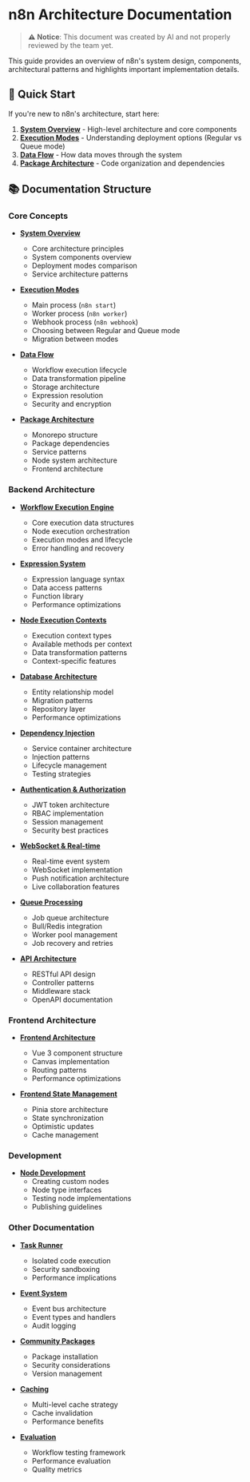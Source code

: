 # n8n Architecture Documentation

> **⚠️ Notice**: This document was created by AI and not properly reviewed by the team yet.

This guide provides an overview of n8n's system design, components, architectural patterns and highlights important implementation details.

## 🚀 Quick Start

If you're new to n8n's architecture, start here:

1. **[System Overview](./system-overview.md)** - High-level architecture and core components
2. **[Execution Modes](./execution-modes.md)** - Understanding deployment options (Regular vs Queue mode)
3. **[Data Flow](./data-flow.md)** - How data moves through the system
4. **[Package Architecture](./package-architecture.md)** - Code organization and dependencies

## 📚 Documentation Structure

### Core Concepts

- **[System Overview](./system-overview.md)**
  - Core architecture principles
  - System components overview
  - Deployment modes comparison
  - Service architecture patterns

- **[Execution Modes](./execution-modes.md)**
  - Main process (`n8n start`)
  - Worker process (`n8n worker`)
  - Webhook process (`n8n webhook`)
  - Choosing between Regular and Queue mode
  - Migration between modes

- **[Data Flow](./data-flow.md)**
  - Workflow execution lifecycle
  - Data transformation pipeline
  - Storage architecture
  - Expression resolution
  - Security and encryption

- **[Package Architecture](./package-architecture.md)**
  - Monorepo structure
  - Package dependencies
  - Service patterns
  - Node system architecture
  - Frontend architecture

### Backend Architecture

- **[Workflow Execution Engine](./workflow-execution-engine.md)**
  - Core execution data structures
  - Node execution orchestration
  - Execution modes and lifecycle
  - Error handling and recovery

- **[Expression System](./expression-system.md)**
  - Expression language syntax
  - Data access patterns
  - Function library
  - Performance optimizations

- **[Node Execution Contexts](./node-execution-contexts.md)**
  - Execution context types
  - Available methods per context
  - Data transformation patterns
  - Context-specific features

- **[Database Architecture](./database-architecture.md)**
  - Entity relationship model
  - Migration patterns
  - Repository layer
  - Performance optimizations

- **[Dependency Injection](./dependency-injection.md)**
  - Service container architecture
  - Injection patterns
  - Lifecycle management
  - Testing strategies

- **[Authentication & Authorization](./authentication-authorization.md)**
  - JWT token architecture
  - RBAC implementation
  - Session management
  - Security best practices

- **[WebSocket & Real-time](./websocket-realtime.md)**
  - Real-time event system
  - WebSocket implementation
  - Push notification architecture
  - Live collaboration features

- **[Queue Processing](./queue-processing.md)**
  - Job queue architecture
  - Bull/Redis integration
  - Worker pool management
  - Job recovery and retries

- **[API Architecture](./api-architecture.md)**
  - RESTful API design
  - Controller patterns
  - Middleware stack
  - OpenAPI documentation

### Frontend Architecture

- **[Frontend Architecture](./frontend-architecture.md)**
  - Vue 3 component structure
  - Canvas implementation
  - Routing patterns
  - Performance optimizations

- **[Frontend State Management](./frontend-state-management.md)**
  - Pinia store architecture
  - State synchronization
  - Optimistic updates
  - Cache management

### Development

- **[Node Development](./node-development.md)**
  - Creating custom nodes
  - Node type interfaces
  - Testing node implementations
  - Publishing guidelines

### Other Documentation

- **[Task Runner](./task-runner.md)**
  - Isolated code execution
  - Security sandboxing
  - Performance implications

- **[Event System](./event-system.md)**
  - Event bus architecture
  - Event types and handlers
  - Audit logging

- **[Community Packages](./community-packages.md)**
  - Package installation
  - Security considerations
  - Version management

- **[Caching](./caching.md)**
  - Multi-level cache strategy
  - Cache invalidation
  - Performance benefits

- **[Evaluation](./evaluation.md)**
  - Workflow testing framework
  - Performance evaluation
  - Quality metrics
